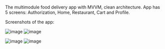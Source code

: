 The multimodule food delivery app with MVVM, clean architecture. 
App has 5 screens: Authorization, Home, Restaurant, Cart and Profile.

Screenshots of the app:

![image](https://github.com/DenisArdent/Foodery/assets/124088905/d5b6a3fc-cee0-4804-bf74-6782bdc9b407) ![image](https://github.com/DenisArdent/Foodery/assets/124088905/71920415-d0b9-4c6f-a11a-039ece0e7ed3) 

![image](https://github.com/DenisArdent/Foodery/assets/124088905/ec3b86ed-00cc-4fcb-962e-5ec16d7944ec) ![image](https://github.com/DenisArdent/Foodery/assets/124088905/67432430-8fb9-4625-aca7-482cfa33886e) 
